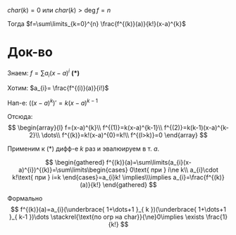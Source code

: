 $char(k)=0$ или $char(k)>\deg f=n$

Тогда $f=\sum\limits_{k=0}^{n} \frac{f^{(k)}(a)}{k!}(x-a)^{k}$

# Док-во

Знаем: $f=\sum\limits a_{i}(x-a)^{i}\ \mathbf{(*)}$

Хотим: $a_{i}= \frac{f^{(i)}(a)}{i!}$

Нап-е: $((x-a)^{k})'=k(x-a)^{k-1}$

Отсюда: 
$$
\begin{array}{l}
f=(x-a)^{k}\\
f^{(1)}=k(x-a)^{k-1}\\
f^{(2)}=k(k-1)(x-a)^{k-2}\\
\dots\\
f^{(k)}=k!(x-a)^{0}=k!\\
f^{(l>k)}=0
\end{array}
$$

Применим к $(*)$ дифф-е $k$ раз и эвалюируем в т. $a$.

$$
\begin{gathered}
f^{(k)}(a)=\sum\limits(a_{i}(x-a)^{i})^{(k)}=\sum\limits\begin{cases}
0\text{ при } i\ne k\\
a_{i}\cdot k!\text{ при } i=k
\end{cases}=a_{i}k! \implies\\\implies a_{i}=\frac{f^{(k)}(a)}{k!}
\end{gathered}
$$

Формально
$$
f^{(k)}(a)=a_{i}(\underbrace{ 1+\dots+1 }_{ k })(\underbrace{ 1+\dots+1 }_{ k-1 })\dots \stackrel{\text{по огр на char}}{\ne}0\implies \exists \frac{1}{k!}
$$